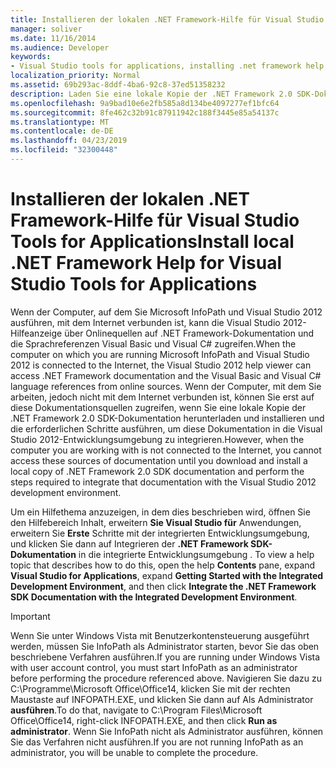 ```yaml
---
title: Installieren der lokalen .NET Framework-Hilfe für Visual Studio Tools for Applications
manager: soliver
ms.date: 11/16/2014
ms.audience: Developer
keywords:
- Visual Studio tools for applications, installing .net framework help,VSTA, installing .NET Framework help,installing .NET Framework help [InfoPath 2007],InfoPath 2007, installing .NET Framework Help
localization_priority: Normal
ms.assetid: 69b293ac-8ddf-4ba6-92c8-37ed51358232
description: Laden Sie eine lokale Kopie der .NET Framework 2.0 SDK-Dokumentation herunter, und installieren Sie sie, und führen Sie die erforderlichen Schritte aus, um diese Dokumentation in die Visual Studio 2012-Entwicklungsumgebung zu integrieren.
ms.openlocfilehash: 9a9bad10e6e2fb585a8d134be4097277ef1bfc64
ms.sourcegitcommit: 8fe462c32b91c87911942c188f3445e85a54137c
ms.translationtype: MT
ms.contentlocale: de-DE
ms.lasthandoff: 04/23/2019
ms.locfileid: "32300448"
---
```

# <a name="install-local-net-framework-help-for-visual-studio-tools-for-applications"></a><span data-ttu-id="e74f5-104">Installieren der lokalen .NET Framework-Hilfe für Visual Studio Tools for Applications</span><span class="sxs-lookup"><span data-stu-id="e74f5-104">Install local .NET Framework Help for Visual Studio Tools for Applications</span></span>

<span data-ttu-id="e74f5-105">Wenn der Computer, auf dem Sie Microsoft InfoPath und Visual Studio 2012 ausführen, mit dem Internet verbunden ist, kann die Visual Studio 2012-Hilfeanzeige über Onlinequellen auf .NET Framework-Dokumentation und die Sprachreferenzen Visual Basic und Visual C# zugreifen.</span><span class="sxs-lookup"><span data-stu-id="e74f5-105">When the computer on which you are running Microsoft InfoPath and Visual Studio 2012 is connected to the Internet, the Visual Studio 2012 help viewer can access .NET Framework documentation and the Visual Basic and Visual C# language references from online sources.</span></span> <span data-ttu-id="e74f5-106">Wenn der Computer, mit dem Sie arbeiten, jedoch nicht mit dem Internet verbunden ist, können Sie erst auf diese Dokumentationsquellen zugreifen, wenn Sie eine lokale Kopie der .NET Framework 2.0 SDK-Dokumentation herunterladen und installieren und die erforderlichen Schritte ausführen, um diese Dokumentation in die Visual Studio 2012-Entwicklungsumgebung zu integrieren.</span><span class="sxs-lookup"><span data-stu-id="e74f5-106">However, when the computer you are working with is not connected to the Internet, you cannot access these sources of documentation until you download and install a local copy of .NET Framework 2.0 SDK documentation and perform the steps required to integrate that documentation with the Visual Studio 2012 development environment.</span></span>
  
<span data-ttu-id="e74f5-107">Um ein Hilfethema anzuzeigen, in dem dies beschrieben wird, öffnen Sie den Hilfebereich Inhalt, erweitern **Sie Visual Studio für** Anwendungen, erweitern Sie **Erste** Schritte mit der integrierten Entwicklungsumgebung, und klicken Sie dann auf Integrieren der **.NET Framework SDK-Dokumentation** in die integrierte Entwicklungsumgebung . </span><span class="sxs-lookup"><span data-stu-id="e74f5-107">To view a help topic that describes how to do this, open the help **Contents** pane, expand **Visual Studio for Applications**, expand **Getting Started with the Integrated Development Environment**, and then click **Integrate the .NET Framework SDK Documentation with the Integrated Development Environment**.</span></span>
  
> [!IMPORTANT]
> <span data-ttu-id="e74f5-108">Wenn Sie unter Windows Vista mit Benutzerkontensteuerung ausgeführt werden, müssen Sie InfoPath als Administrator starten, bevor Sie das oben beschriebene Verfahren ausführen.</span><span class="sxs-lookup"><span data-stu-id="e74f5-108">If you are running under Windows Vista with user account control, you must start InfoPath as an administrator before performing the procedure referenced above.</span></span> <span data-ttu-id="e74f5-109">Navigieren Sie dazu zu C:\Programme\Microsoft Office\Office14, klicken Sie mit der rechten Maustaste auf INFOPATH.EXE, und klicken Sie dann auf Als Administrator **ausführen**.</span><span class="sxs-lookup"><span data-stu-id="e74f5-109">To do that, navigate to C:\Program Files\Microsoft Office\Office14, right-click INFOPATH.EXE, and then click **Run as administrator**.</span></span> <span data-ttu-id="e74f5-110">Wenn Sie InfoPath nicht als Administrator ausführen, können Sie das Verfahren nicht ausführen.</span><span class="sxs-lookup"><span data-stu-id="e74f5-110">If you are not running InfoPath as an administrator, you will be unable to complete the procedure.</span></span> 
  

